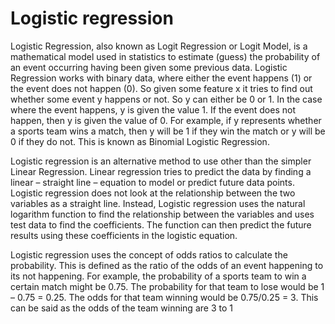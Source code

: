 # Logistic regression 

Logistic Regression, also known as Logit Regression or Logit Model, is a mathematical model used in statistics to estimate (guess) the probability of an event occurring having been given some previous data. Logistic Regression works with binary data, where either the event happens (1) or the event does not happen (0). So given some feature x it tries to find out whether some event y happens or not. So y can either be 0 or 1. In the case where the event happens, y is given the value 1. If the event does not happen, then y is given the value of 0. For example, if y represents whether a sports team wins a match, then y will be 1 if they win the match or y will be 0 if they do not. This is known as Binomial Logistic Regression.

Logistic regression is an alternative method to use other than the simpler Linear Regression. Linear regression tries to predict the data by finding a linear – straight line – equation to model or predict future data points. Logistic regression does not look at the relationship between the two variables as a straight line. Instead, Logistic regression uses the natural logarithm function to find the relationship between the variables and uses test data to find the coefficients. The function can then predict the future results using these coefficients in the logistic equation.

Logistic regression uses the concept of odds ratios to calculate the probability. This is defined as the ratio of the odds of an event happening to its not happening. For example, the probability of a sports team to win a certain match might be 0.75. The probability for that team to lose would be 1 – 0.75 = 0.25. The odds for that team winning would be 0.75/0.25 = 3. This can be said as the odds of the team winning are 3 to 1